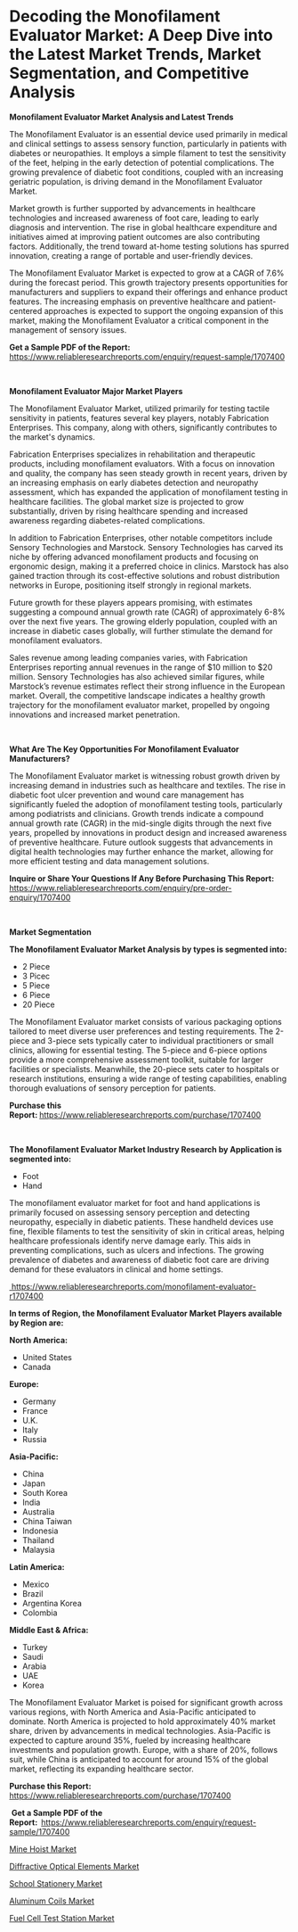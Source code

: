 <p><h1>Decoding the Monofilament Evaluator Market: A Deep Dive into the Latest Market Trends, Market Segmentation, and Competitive Analysis</h1></p><p><strong>Monofilament Evaluator Market Analysis and Latest Trends</strong></p>
<p><p>The Monofilament Evaluator is an essential device used primarily in medical and clinical settings to assess sensory function, particularly in patients with diabetes or neuropathies. It employs a simple filament to test the sensitivity of the feet, helping in the early detection of potential complications. The growing prevalence of diabetic foot conditions, coupled with an increasing geriatric population, is driving demand in the Monofilament Evaluator Market.</p><p>Market growth is further supported by advancements in healthcare technologies and increased awareness of foot care, leading to early diagnosis and intervention. The rise in global healthcare expenditure and initiatives aimed at improving patient outcomes are also contributing factors. Additionally, the trend toward at-home testing solutions has spurred innovation, creating a range of portable and user-friendly devices.</p><p>The Monofilament Evaluator Market is expected to grow at a CAGR of 7.6% during the forecast period. This growth trajectory presents opportunities for manufacturers and suppliers to expand their offerings and enhance product features. The increasing emphasis on preventive healthcare and patient-centered approaches is expected to support the ongoing expansion of this market, making the Monofilament Evaluator a critical component in the management of sensory issues.</p></p>
<p><strong>Get a Sample PDF of the Report:&nbsp;</strong> <a href="https://www.reliableresearchreports.com/enquiry/request-sample/1707400?utm_campaign=40&utm_medium=2&utm_source=Github&utm_content=ia&utm_term=07102024&utm_id=monofilament-evaluator">https://www.reliableresearchreports.com/enquiry/request-sample/1707400</a></p>
<p>&nbsp;</p>
<p><strong>Monofilament Evaluator Major Market Players</strong></p>
<p><p>The Monofilament Evaluator Market, utilized primarily for testing tactile sensitivity in patients, features several key players, notably Fabrication Enterprises. This company, along with others, significantly contributes to the market's dynamics.</p><p>Fabrication Enterprises specializes in rehabilitation and therapeutic products, including monofilament evaluators. With a focus on innovation and quality, the company has seen steady growth in recent years, driven by an increasing emphasis on early diabetes detection and neuropathy assessment, which has expanded the application of monofilament testing in healthcare facilities. The global market size is projected to grow substantially, driven by rising healthcare spending and increased awareness regarding diabetes-related complications.</p><p>In addition to Fabrication Enterprises, other notable competitors include Sensory Technologies and Marstock. Sensory Technologies has carved its niche by offering advanced monofilament products and focusing on ergonomic design, making it a preferred choice in clinics. Marstock has also gained traction through its cost-effective solutions and robust distribution networks in Europe, positioning itself strongly in regional markets.</p><p>Future growth for these players appears promising, with estimates suggesting a compound annual growth rate (CAGR) of approximately 6-8% over the next five years. The growing elderly population, coupled with an increase in diabetic cases globally, will further stimulate the demand for monofilament evaluators.</p><p>Sales revenue among leading companies varies, with Fabrication Enterprises reporting annual revenues in the range of $10 million to $20 million. Sensory Technologies has also achieved similar figures, while Marstock’s revenue estimates reflect their strong influence in the European market. Overall, the competitive landscape indicates a healthy growth trajectory for the monofilament evaluator market, propelled by ongoing innovations and increased market penetration.</p></p>
<p>&nbsp;</p>
<p><strong>What Are The Key Opportunities For Monofilament Evaluator Manufacturers?</strong></p>
<p><p>The Monofilament Evaluator market is witnessing robust growth driven by increasing demand in industries such as healthcare and textiles. The rise in diabetic foot ulcer prevention and wound care management has significantly fueled the adoption of monofilament testing tools, particularly among podiatrists and clinicians. Growth trends indicate a compound annual growth rate (CAGR) in the mid-single digits through the next five years, propelled by innovations in product design and increased awareness of preventive healthcare. Future outlook suggests that advancements in digital health technologies may further enhance the market, allowing for more efficient testing and data management solutions.</p></p>
<p><strong>Inquire or Share Your Questions If Any Before Purchasing This Report:</strong> <a href="https://www.reliableresearchreports.com/enquiry/pre-order-enquiry/1707400?utm_campaign=40&utm_medium=2&utm_source=Github&utm_content=ia&utm_term=07102024&utm_id=monofilament-evaluator">https://www.reliableresearchreports.com/enquiry/pre-order-enquiry/1707400</a></p>
<p>&nbsp;</p>
<p><strong>Market Segmentation</strong></p>
<p><strong>The Monofilament Evaluator Market Analysis by types is segmented into:</strong></p>
<p><ul><li>2 Piece</li><li>3 Picec</li><li>5 Piece</li><li>6 Piece</li><li>20 Piece</li></ul></p>
<p><p>The Monofilament Evaluator market consists of various packaging options tailored to meet diverse user preferences and testing requirements. The 2-piece and 3-piece sets typically cater to individual practitioners or small clinics, allowing for essential testing. The 5-piece and 6-piece options provide a more comprehensive assessment toolkit, suitable for larger facilities or specialists. Meanwhile, the 20-piece sets cater to hospitals or research institutions, ensuring a wide range of testing capabilities, enabling thorough evaluations of sensory perception for patients.</p></p>
<p><strong>Purchase this Report:&nbsp;</strong><a href="https://www.reliableresearchreports.com/purchase/1707400?utm_campaign=40&utm_medium=2&utm_source=Github&utm_content=ia&utm_term=07102024&utm_id=monofilament-evaluator">https://www.reliableresearchreports.com/purchase/1707400</a></p>
<p>&nbsp;</p>
<p><strong>The Monofilament Evaluator Market Industry Research by Application is segmented into:</strong></p>
<p><ul><li>Foot</li><li>Hand</li></ul></p>
<p><p>The monofilament evaluator market for foot and hand applications is primarily focused on assessing sensory perception and detecting neuropathy, especially in diabetic patients. These handheld devices use fine, flexible filaments to test the sensitivity of skin in critical areas, helping healthcare professionals identify nerve damage early. This aids in preventing complications, such as ulcers and infections. The growing prevalence of diabetes and awareness of diabetic foot care are driving demand for these evaluators in clinical and home settings.</p></p>
<p><a href="https://www.reliableresearchreports.com/monofilament-evaluator-r1707400?utm_campaign=40&utm_medium=2&utm_source=Github&utm_content=ia&utm_term=07102024&utm_id=monofilament-evaluator">&nbsp;https://www.reliableresearchreports.com/monofilament-evaluator-r1707400</a></p>
<p><strong>In terms of Region, the Monofilament Evaluator Market Players available by Region are:</strong></p>
<p>
    <p> <strong> North America: </strong>
        <ul>
            <li>United States</li>
            <li>Canada</li>
        </ul>
        </p> 
    <p> <strong> Europe: </strong>
        <ul>
            <li>Germany</li>
            <li>France</li>
            <li>U.K.</li>
            <li>Italy</li>
            <li>Russia</li>
        </ul>
        </p> 
    <p> <strong> Asia-Pacific: </strong>
        <ul>
            <li>China</li>
            <li>Japan</li>
            <li>South Korea</li>
            <li>India</li>
            <li>Australia</li>
            <li>China Taiwan</li>
            <li>Indonesia</li>
            <li>Thailand</li>
            <li>Malaysia</li>
        </ul>
        </p> 
    <p> <strong> Latin America: </strong>
        <ul>
            <li>Mexico</li>
            <li>Brazil</li>
            <li>Argentina Korea</li>
            <li>Colombia</li>
        </ul>
        </p> 
    <p> <strong> Middle East & Africa: </strong>
        <ul>
            <li>Turkey</li>
            <li>Saudi</li>
            <li>Arabia</li>
            <li>UAE</li>
            <li>Korea</li>
        </ul>
    </p>
    </p>
<p><p>The Monofilament Evaluator Market is poised for significant growth across various regions, with North America and Asia-Pacific anticipated to dominate. North America is projected to hold approximately 40% market share, driven by advancements in medical technologies. Asia-Pacific is expected to capture around 35%, fueled by increasing healthcare investments and population growth. Europe, with a share of 20%, follows suit, while China is anticipated to account for around 15% of the global market, reflecting its expanding healthcare sector.</p></p>
<p><strong>Purchase this Report: </strong><a href="https://www.reliableresearchreports.com/purchase/1707400?utm_campaign=40&utm_medium=2&utm_source=Github&utm_content=ia&utm_term=07102024&utm_id=monofilament-evaluator">https://www.reliableresearchreports.com/purchase/1707400</a></p>
<p>&nbsp;<strong>Get a Sample PDF of the Report:&nbsp;&nbsp;</strong><a href="https://www.reliableresearchreports.com/enquiry/request-sample/1707400?utm_campaign=40&utm_medium=2&utm_source=Github&utm_content=ia&utm_term=07102024&utm_id=monofilament-evaluator">https://www.reliableresearchreports.com/enquiry/request-sample/1707400</a></p>
<p><strong></strong></p>
<p><p><a href="https://github.com/GraceTurner587/Market-Research-Report-List-1/blob/main/mine-hoist-market.md?utm_campaign=40&utm_medium=2&utm_source=Github&utm_content=ia&utm_term=07102024&utm_id=monofilament-evaluator">Mine Hoist Market</a></p><p><a href="https://www.linkedin.com/pulse/trends-global-diffractive-optical-elements-market-forecast-analysis-rf2de?utm_campaign=40&utm_medium=2&utm_source=Github&utm_content=ia&utm_term=07102024&utm_id=monofilament-evaluator">Diffractive Optical Elements Market</a></p><p><a href="https://github.com/aiko92han/Market-Research-Report-List-1/blob/main/school-stationery-market.md?utm_campaign=40&utm_medium=2&utm_source=Github&utm_content=ia&utm_term=07102024&utm_id=monofilament-evaluator">School Stationery Market</a></p><p><a href="https://www.linkedin.com/pulse/future-ready-strategic-insights-global-aluminum-coils-market-szxcf?utm_campaign=40&utm_medium=2&utm_source=Github&utm_content=ia&utm_term=07102024&utm_id=monofilament-evaluator">Aluminum Coils Market</a></p><p><a href="https://issuu.com/reportprime-2/docs/fuel-cell-test-station-market-size-_1ff21d28623a56?utm_campaign=40&utm_medium=2&utm_source=Github&utm_content=ia&utm_term=07102024&utm_id=monofilament-evaluator">Fuel Cell Test Station Market</a></p></p>